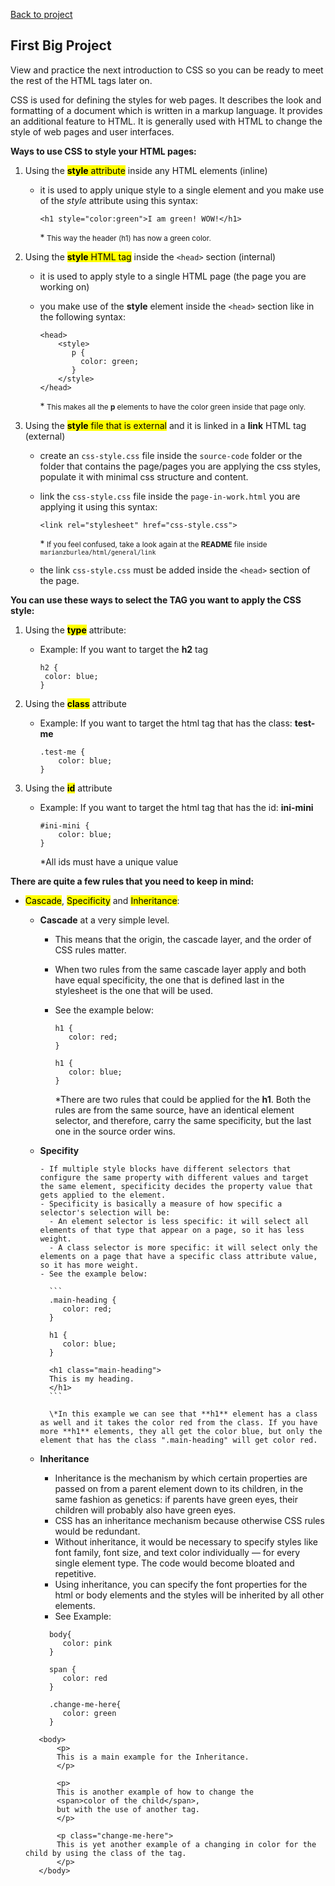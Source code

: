 [Back to project](../README.md)

## First Big Project

View and practice the next introduction to CSS so you can be ready to meet the rest of the HTML tags later on.

CSS is used for defining the styles for web pages. It describes the look and formatting of a document which is written in a markup language. It provides an additional feature to HTML. It is generally used with HTML to change the style of web pages and user interfaces.

**Ways to use CSS to style your HTML pages:**

1. Using the
   <mark>**style** attribute</mark>
   inside any HTML elements (inline)

   - it is used to apply unique style to a single element and you make use of the _style_ attribute using this syntax:

     `<h1 style="color:green">I am green! WOW!</h1>`

     \*<small> This way the header (h1) has now a green color.
     </small>

1. Using the
   <mark>**style** HTML tag</mark>
   inside the `<head>` section (internal)

   - it is used to apply style to a single HTML page (the page you are working on)
   - you make use of the **style** element inside the `<head>` section like in the following syntax:

     ```
     <head>
         <style>
            p {
              color: green;
            }
         </style>
     </head>
     ```

     \*<small>
     This makes all the **p** elements to have the color green inside that page only.
     </small>

1. Using the
   <mark>**style** file that is external</mark>
   and it is linked in a **link** HTML tag (external)

   - create an `css-style.css` file inside the `source-code` folder or the folder that contains the page/pages you are applying the css styles, populate it with minimal css structure and content.
   - link the `css-style.css` file inside the `page-in-work.html` you are applying it using this syntax:

     `<link rel="stylesheet" href="css-style.css">`

     \*<small>
     If you feel confused, take a look again at the **README** file inside `marianzburlea/html/general/link`
     </small>

   - the link `css-style.css` must be added inside the `<head>` section of the page.

**You can use these ways to select the TAG you want to apply the CSS style:**

1. Using the <mark>**type**</mark> attribute:

   - Example: If you want to target the **h2** tag

     ```
     h2 {
      color: blue;
     }
     ```

1. Using the <mark>**class**</mark> attribute

   - Example: If you want to target the html tag that has the class: **test-me**

     ```
     .test-me {
         color: blue;
     }
     ```

1. Using the <mark>**id**</mark> attribute

   - Example: If you want to target the html tag that has the id: **ini-mini**

     ```
     #ini-mini {
         color: blue;
     }
     ```

     \*All ids must have a unique value

**There are quite a few rules that you need to keep in mind:**

- <mark>Cascade</mark>, <mark>Specificity</mark> and <mark>Inheritance</mark>:

  - **Cascade** at a very simple level.

    - This means that the origin, the cascade layer, and the order of CSS rules matter.
    - When two rules from the same cascade layer apply and both have equal specificity, the one that is defined last in the stylesheet is the one that will be used.
    - See the example below:

      ```
      h1 {
         color: red;
      }

      h1 {
         color: blue;
      }
      ```

      \*There are two rules that could be applied for the **h1**. Both the rules are from the same source, have an identical element selector, and therefore, carry the same specificity, but the last one in the source order wins.

  - **Specifity**

        - If multiple style blocks have different selectors that configure the same property with different values and target the same element, specificity decides the property value that gets applied to the element.
        - Specificity is basically a measure of how specific a selector's selection will be:
          - An element selector is less specific: it will select all elements of that type that appear on a page, so it has less weight.
          - A class selector is more specific: it will select only the elements on a page that have a specific class attribute value, so it has more weight.
        - See the example below:

          ```
          .main-heading {
             color: red;
          }

          h1 {
             color: blue;
          }

          <h1 class="main-heading">
          This is my heading.
          </h1>
          ```

          \*In this example we can see that **h1** element has a class as well and it takes the color red from the class. If you have more **h1** elements, they all get the color blue, but only the element that has the class ".main-heading" will get color red.

  - **Inheritance**

    - Inheritance is the mechanism by which certain properties are passed on from a parent element down to its children, in the same fashion as genetics: if parents have green eyes, their children will probably also have green eyes.
    - CSS has an inheritance mechanism because otherwise CSS rules would be redundant.
    - Without inheritance, it would be necessary to specify styles like font family, font size, and text color individually — for every single element type. The code would become bloated and repetitive.
    - Using inheritance, you can specify the font properties for the html or body elements and the styles will be inherited by all other elements.
    - See Example:

    ```
      body{
         color: pink
      }

      span {
         color: red
      }

      .change-me-here{
         color: green
      }
    ```

  ```
     <body>
         <p>
         This is a main example for the Inheritance.
         </p>

         <p>
         This is another example of how to change the
         <span>color of the child</span>,
         but with the use of another tag.
         </p>

         <p class="change-me-here">
         This is yet another example of a changing in color for the child by using the class of the tag.
         </p>
     </body>
  ```

    <!-- - When you reach a moment of good understanding, after enough discover, trial and error with experimental css files, create an `README.md` file to make use of all the recent discoveries and summarise your experience.

### Mimimum tags knowledge to build a website

#### Top tags used to style your html pages for your web site

##### Must Know CSS properties

1. the `<color>` tag `````````` - color, background & font section - @iulia-zburlea
1. the `<background-color>` tag - section: color, background & font - @MariaTeo
1. the `<background-image>` tag - section: color, background & font - @MariaTeo
1. the `<display>` tag `````````- section: display-min-max-width-height - @MariaTeo
1. the `<height>` tag ``````````- section: color, background & font - @MariaTeo
1. the `<width>` tag ```````````- section: color, background & font - @MariaTeo
1. the `<min-width>` tag ```````- section: display-min-max-width-height - @MariaTeo
1. the `<min-height>` tag ``````- section: display-min-max-width-height - @MariaTeo
1. the `<max-height>` tag ``````- section: display-min-max-width-height - @MariaTeo
1. the `<max-width>` tag ```````- section: display-min-max-width-height - @MariaTeo
1. the `<margin>` tag ``````````- section: margin & padding section - @iulia-zburlea
1. the `<padding>` tag `````````- section: margin & padding section - @iulia-zburlea
1. the `<border>` tag ``````````- section: border - @iulia-zburlea
1. the `<border-color>` tag ````- section: border - @iulia-zburlea
1. the `<border-width>` tag ````- section: border - @iulia-zburlea
1. the `<border-style>` tag ````- section: border - @iulia-zburlea
1. the `<border-radius>` tag ```- section: border - @iulia-zburlea
1. the `<font>` tag ````````````- section: color, background & font - @iulia-zburlea
1. the `<font-family>` tag `````- section: color, background & font - @iulia-zburlea
1. the `<font-style>` tag ``````- section: color, background & font - @iulia-zburlea
1. the `<font-weight>` tag `````- section: color, background & font - @iulia-zburlea
1. the `<font-size>` tag ```````- section: color, background & font - @iulia-zburlea
1. the `<position>` tag ````````- section: position & z-index - @MariaTeo
1. the `<z-index>` tag `````````- section: position & z-index - @MariaTeo

   ##### CSS Selectors

1. the `<:active>` tag
1. the `<:hover>` tag
1. the `<:visited>` tag

1. the `<:enabled>` tag
1. the `<:disabled>` tag
1. the `<:checked>` tag

1. the `<:before>` tag
1. the `<:after>` tag

1. the `<:first-child>` tag
1. the `<:only-child>` tag
1. the `<:nth-child()>` tag
1. the `<:last-child>` tag
1. the `<:nth-last-child()>` tag

1. the `<:first-of-type>` tag
1. the `<:only-of-type>` tag
1. the `<:nth-of-type>` tag
1. the `<:nth-last-of-type>` tag
1. the `<:last-of-type>` tag

1. the `<:first-letter>` tag
1. the `<:first-line>` tag

1. the `<:root>` tag
1. the `<:selection>` tag
1. the `<:focus>` tag
1. the `<:empty>` tag
1. the `<:target>` tag
1. the `<:lang>` tag
1. the `<:link>` tag
1. the `<:not()>` tag

   ##### Backgound Properties

1. the `<backgroung>` tag
1. the `<background-attachment>` tag
1. the `<background-color>` tag - See Must Know Tags
1. the `<background-image>` tag - See Must Know Tags
1. the `<background-position>` tag
1. the `<background-repeat>` tag
1. the `<background-clip>` tag
1. the `<background-origin>` tag
1. the `<background-size>` tag

   ##### Color Properties

1. the `<color-profile>` tag
1. the `<opacity>` tag
1. the `<rendering-intent>` tag

   ##### Border and Outline Properties

1. the `<border>` tag - See Must Know Tags
1. the `<border-top>` tag
1. the `<border-right>` tag
1. the `<border-bottom>` tag
1. the `<border-left>` tag

1. the `<border-color>` tag - See Must Know Tags
1. the `<border-top-color>` tag
1. the `<border-right-color>` tag
1. the `<border-bottom-color>` tag
1. the `<border-left-color>` tag

1. the `<border-style>` tag - See Must Know Tags
1. the `<border-top-style>` tag
1. the `<border-right-style>` tag
1. the `<border-bottom-style>` tag
1. the `<border-left-style>` tag

1. the `<border-width>` tag - See Must Know Tags
1. the `<border-top-width>` tag
1. the `<border-right-width>` tag
1. the `<border-bottom-width>` tag
1. the `<border-left-width>` tag

1. the `<outline>` tag
1. the `<outline-color>` tag
1. the `<outline-style>` tag
1. the `<outline-width>` tag

1. the `<border-image>` tag
1. the `<border-image-repeat>` tag
1. the `<border-image-outset>` tag
1. the `<border-image-slice>` tag
1. the `<border-image-source>` tag
1. the `<border-image-width>` tag

1. the `<border-radius>` tag - See Must Know Tags
1. the `<border-top-right-radius>` tag
1. the `<border-top-left-radius>` tag
1. the `<border-bottom-right-radius>` tag
1. the `<border-bottom-left-radius>` tag
1. the `<box-decoration-break>` tag
1. the `<box-shadow></box-shadow>` tag

   ##### Box Properties

1. the `<overflow-x>` tag
1. the `<overflow-y>` tag
1. the `<overflow-style>` tag
1. the `<rotation>` tag
1. the `<rotation-point>` tag

   ##### Linebox Properties

1. the `<alignment-adjust>` tag
1. the `<alignment-baseline>` tag

1. the `<baseline-shift>` tag
1. the `<dominant-baseline>` tag

1. the `<drop-initial-before-align>` tag
1. the `<drop-initial-after-adjust>` tag
1. the `<drop-initial-size>` tag
1. the `<drop-initial-value>` tag

1. the `<inline-box-align>` tag

1. the `<line-stacking>` tag
1. the `<line-stacking-ruby>` tag
1. the `<line-stacking-shift>` tag
1. the `<line-stacking-strategy>` tag

1. the `<text-height>` tag

   ##### Flexible Box Properties

1. the `<box-align>` tag
1. the `<box-direction>` tag
1. the `<box-flex>` tag
1. the `<box-flex-group>` tag
1. the `<box-lines>` tag
1. the `<box-ordinal-group>` tag
1. the `<box-orient>` tag
1. the `<box-pack>` tag

   ##### Dimension Properties

1. the `<height>` tag - See Must Know Tags ````- @MariaTeo
1. the `<width>` tag - See Must Know Tags `````- @MariaTeo

1. the `<min-heigth>` tag - See Must Know Tags
1. the `<max-heigth>` tag - See Must Know Tags
1. the `<min-width>` tag - See Must Know Tags
1. the `<max-width>` tag - See Must Know Tags

   ##### Margin Properties

1. the `<margin>` tag - See Must Know Tags
1. the `<margin-bottom>` tag
1. the `<margin-top>` tag
1. the `<margin-left>` tag
1. the `<margin-right>` tag

   ##### Padding Properties

1. the `<padding>` tag - See Must Know Tags
1. the `<padding-bottom>` tag
1. the `<padding-top>` tag
1. the `<padding-left>` tag
1. the `<padding-right>` tag

   ##### Positioning Properties

1. the `<position>` tag

1. the `<bottom>` tag
1. the `<top>` tag
1. the `<left>` tag
1. the `<right>` tag

1. the `<display>` tag
1. the `<visibility>` tag
1. the `<overflow>` tag

1. the `<float>` tag
1. the `<clear>` tag

1. the `<clip>` tag
1. the `<clip-path>` tag

1. the `<cursor>` tag
1. the `<z-index>` tag

   ##### Font Properties

1. the `<font>` tag - See Must Know Tags
1. the `<font-family>` tag - See Must Know Tags
1. the `<font-style>` tag - See Must Know Tags
1. the `<font-variant>` tag
1. the `@font-face` tag
1. the `<font-size-adjust>` tag
1. the `<font-size>` tag - See Must Know Tags
1. the `<font-stretch>` tag

   ##### Text Properties

1. the `<color>` tag - See Must Know Tags

1. the `<direction>` tag
1. the `<line-height>` tag
1. the `<text-decoration>` tag
1. the `<text-indent>` tag
1. the `<text-transform>` tag

1. the `<letter-spacing>` tag
1. the `<word-spacing>` tag

1. the `<text-align>` tag
1. the `<vertical-align>` tag
1. the `<text-align-last>` tag

1. the `<hanging-punctuation>` tag
1. the `<punctuation-trim>` tag

1. the `<text-justify>` tag
1. the `<text-outline>` tag
1. the `<text-overflow>` tag
1. the `<text-shadow>` tag

1. the `<text-wrap>` tag
1. the `<word-break>` tag
1. the `<word-wrap>` tag

1. the `<unicode-bidi>` tag
1. the `<white-space>` tag

   ##### Speech Properties

1. the `<mark>` tag
1. the `<mark-before>` tag
1. the `<mark-after>` tag

1. the `<rest>` tag
1. the `<rest-before>` tag
1. the `<rest-after>` tag

1. the `<voice-balance>` tag
1. the `<voice-duration>` tag
1. the `<voice-pitch>` tag
1. the `<voice-range>` tag
1. the `<voice-rate>` tag
1. the `<voice-stress>` tag
1. the `<voice-volume>` tag

1. the `<phonemes>` tag

   ##### Grid Properties

1. the `<grid-columns>` tag
1. the `<grid-rows>` tag

   ##### Table Properties

1. the `<border-spacing>` tag
1. the `<border-collapse>` tag
1. the `<empty-cells>` tag

1. the `<table-layout>` tag
1. the `<caption-side>` tag

   ##### Multi-column Properties

1. the `<columns>` tag
1. the `<column-count>` tag
1. the `<column-fill>` tag
1. the `<column-width>` tag
1. the `<column-span>` tags
1. the `<column-gap>` tag

1. the `<column-rule>` tag
1. the `<column-rule-color>` tag
1. the `<column-rule-style>` tag
1. the `<column-rule-width>` tag

   ##### List Properties

1. the `<list-style>` tag
1. the `<list-style-image>` tag
1. the `<list-style-position>` tag
1. the `<list-style-type>` tag

##### Hyperlink Properties

1. the `<target>` tag
1. the `<target-name>` tag
1. the `<target-new>` tag
1. the `<target-position>` tag

   ##### Content and Paged Media Properties

1. the `<bookmark-label>` tag
1. the `<bookmark-level>` tag
1. the `<bookmark-target>` tag

1. the `<hyphenate-after>` tag
1. the `<hyphenate-before>` tag
1. the `<hyphenate-character>` tag
1. the `<hyphenate-lines>` tag
1. the `<hyphenate-resources>` tag

1. the `<float-offset>` tag
1. the `<hyphens>` tag
1. the `<image-resolution>` tag
1. the `<marks>` tag
1. the `<string-set>` tag

   ##### Generated Content Properties

1. the `<content>` tag
1. the `<counter-increment>` tag
1. the `<counter-reset>` tag
1. the `<quotes>` tag
1. the `<crop>` tag
1. the `<move-to>` tag
1. the `<page-policy>` tag

   ##### Marquee Properties

1. the `<marque-direction>` tag
1. the `<marque-play-count>` tag
1. the `<marque-speed>` tag
1. the `<marque-style>` tag

   ##### Paged Media Properties

1. the `<page>` tag

1. the `<fit>` tag
1. the `<size>` tag

1. the `<fit-position>` tag
1. the `<image-orientation>` tag

   ##### Print Properties

1. the `<orphans>` tag
1. the `<widows>` tag

1. the `<page-break-before>` tag
1. the `<page-break-inside>` tag
1. the `<page-breakafter>` tag

   ##### Ruby Properties

1. the `<ruby-align>` tag
1. the `<ruby-position>` tag
1. the `<ruby-overhang>` tag

   ##### Animation Properties

1. the `<@keyframes>` tag
1. the `<animation>` tag
1. the `<animation-name>` tag
1. the `<animation-duration>` tag
1. the `<animation-timing-function>` tag
1. the `<animation-delay>` tag
1. the `<animation-iteration-count>` tag
1. the `<animation-direction>` tag
1. the `<animation-play-state>` tag

   ##### 2D/3D Transform Properties

1. the `<tranform>` tag
1. the `<tranform-origin>` tag
1. the `<tranform-style>` tag
1. the `<perspective>` tag
1. the `<perspective-origin>` tag
1. the `<backface-visibility>` tag

   ##### Transition Properties

1. the `<trasition>` tag
1. the `<transition-property>` tag
1. the `<transition-duration>` tag
1. the `<transition-timing-function>` tag
1. the `<transition-delay>` tag

   ##### User-interface Properties

1. the `<appearance>` tag
1. the `<box-sizing>` tag
1. the `<icon>` tag
1. the `<outline-offset>` tag
1. the `<resize>` tag

1. the `<nav-index>` tag
1. the `<nav-up>` tag
1. the `<nav-right>` tag
1. the `<nav-down>` tag
1. the `<nav-left>` tag

   ##### Other Properties

1. the `<align-items>` tag
1. the `<calc>` tag
1. the `<url>` tag
1. the `<hsl>` tag
1. the `<hsla>` tag
1. the `<justify-content>` tag
1. the `<@media>` tag
1. the `<opacity>` tag

1. the `<flex-direction>` tag
1. the `<flex-flow>` tag
1. the `<flex-grow>` tag
1. the `<flex-shrink>` tag
1. the `<flex-wrap>` tag

1. the `<rotateX>` tag
1. the `<rotateY>` tag
1. the `<rotateZ>` tag

1. the `<scaleX>` tag
1. the `<scaleY>` tag
1. the `<scaleZ>` tag

1. the `<translate>` tag
1. the `<translateX>` tag
1. the `<translateY>` tag
1. the `<translateZ>` tag
1. the `<translate3d>` tag

<!--
Reference link no. 1:
https://lucidar.me/en/web-dev-class/lesson-2-09-most-used-css-properties/

Reference link no. 2:
 https://developer.mozilla.org/en-US/docs/Learn/CSS

Reference link no. 3:
 https://webplatform.github.io/docs/tutorials/inheritance_and_cascade/


Reference link no. 4:
https://www.script-tutorials.com/css-reference/#marquee

 -->
